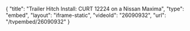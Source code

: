 {
    "title": "Trailer Hitch Install: CURT 12224 on a Nissan Maxima",
    "type": "embed",
    "layout": "iframe-static",
    "videoId": "26090932",
    "url": "\/tvpembed\/26090932"
}
